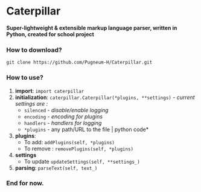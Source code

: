 # Caterpillar
**Super-lightweight & extensible markup language parser, written in Python, created for school project**

### How to download?
`git clone https://github.com/Pugneum-H/Caterpillar.git`

### How to use?
1. **import**:
`import caterpillar`
2. **initialization**:
`caterpillar.Caterpillar(*plugins, **settings)` - *current settings are :*
	- `silenced` - *disable/enable logging*
	- `encoding` - *encoding for plugins*
	- `handlers` - *handlers for logging*
	- `*plugins` - any path/URL to the file | python code*
3. **plugins**:
	- To add: `addPlugins(self, *plugins)`
	- To remove : `removePlugins(self, *plugins)`
4. **settings**
	- To update `updateSettings(self, **settings_)`
5. **parsing**:
	`parseText(self, text_)`

### End for now.

